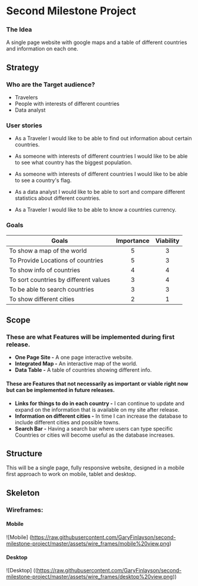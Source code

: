 # Second Milestone Project

### The Idea
A single page website with google maps and
a table of different countries and information on each one.

## Strategy
### Who are the Target audience?
- Travelers
- People with interests of different countries
- Data analyst

### User stories 

- As a Traveler <!-- User -->
I would like to be able to find out information about certain countries.

- As someone with interests of different countries
I would like to be able to see what country has the biggest population.

- As someone with interests of different countries
I would like to be able to see a country's flag.

- As a data analyst
I would like to be able to sort and compare different statistics about different countries.

- As a Traveler
I would like to be able to know a countries currency.

### Goals
| Goals                           | Importance    | Viability  |
| ------------------------------- |:-------------:| :---------:|
| To show a map of the world      |       5       |      3     |
| To Provide Locations of countries|      5       |      3     |
| To show info of countries        |      4       |      4     |
| To sort countries by different values |  3       |      4     |
| To be able to search countries    |      3       |      3     |
| To show different cities          |      2       |      1     |

## Scope
### These are what Features will be implemented during first release.
- **One Page Site -** A one page interactive website.  
- **Integrated Map -** An interactive map of the world.
- **Data Table -** A table of countries showing different info.

#### These are Features that not necessarily as important or viable right now but can be implemented in future releases.
- **Links for things to do in each country -** I can continue to update and expand on the information that is available on my site after release.
- **Information on different cities -** In time I can increase the database to include different cities and possible towns.
- **Search Bar -** Having a search bar where users can type specific Countries or cities will become useful as the database increases.

## Structure
This will be a single page, fully responsive website, designed in a mobile first approach to work on mobile, tablet and desktop.

## Skeleton
### Wireframes:

#### Mobile
![Mobile] (https://raw.githubusercontent.com/GaryFinlayson/second-milestone-project/master/assets/wire_frames/mobile%20view.png)

#### Desktop
![Desktop] ((https://raw.githubusercontent.com/GaryFinlayson/second-milestone-project/master/assets/wire_frames/desktop%20view.png))